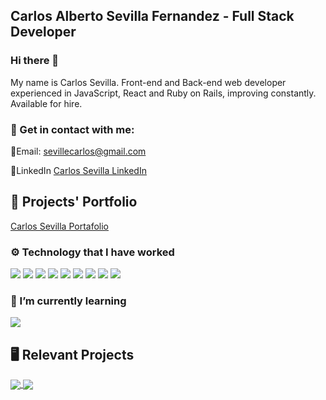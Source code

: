 ## Carlos Alberto Sevilla Fernandez - Full Stack Developer
### Hi there 👋

My name is Carlos Sevilla. Front-end and Back-end web developer experienced in JavaScript, React and Ruby on Rails, improving constantly.
Available for hire.

### 📇 Get in contact with me: 

📧Email: sevillecarlos@gmail.com

🔗LinkedIn [Carlos Sevilla LinkedIn](https://www.linkedin.com/in/carlos-alberto-sevilla/)
## :briefcase: Projects' Portfolio

[Carlos Sevilla Portafolio](https://carlos-sevilla.netlify.app/)

### ⚙️ Technology that I have worked

![](https://img.shields.io/badge/Front--End-HTML-yellow)
![](https://img.shields.io/badge/Front--End-CSS-yellow)
![](https://img.shields.io/badge/Front--End-JavaScript-yellow)
![](https://img.shields.io/badge/Front--End-TypeScript-yellow)
![](https://img.shields.io/badge/Front--End-Vue-yellow)
![](https://img.shields.io/badge/Back--End-ReactAndRedux-yellow)
![](https://img.shields.io/badge/Back--End-Ruby-orange)
![](https://img.shields.io/badge/Back--End-RubyOnRails-orange)
![](https://img.shields.io/badge/Back--End-NodeJS-orange)
### 📖 I’m currently learning 

![](https://img.shields.io/badge/Back--End-DJango-orange)

## 🖥️ Relevant Projects
<a href="https://github.com/Jarfsoft/github-readme-stats">
  <img align="center" src="https://github-readme-stats.vercel.app/api/pin/?username=Jarfsoft&repo=Article-page" />
</a>
<a href="https://github.com/Jarfsoft/github-readme-stats">
  <img align="center" src="https://github-readme-stats.vercel.app/api/pin/?username=Jarfsoft&repo=find-page" />
</a>
